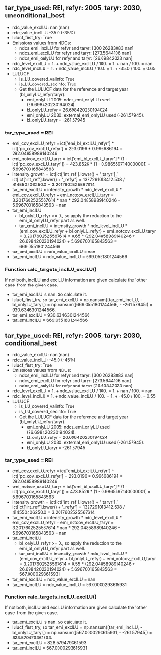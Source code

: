 

## tar_type_used: REI, refyr: 2005, taryr: 2030, unconditional_best
- ndc_value_exclLU: nan (nan)
- ndc_value_inclLU: -35.0 (-35%)
- lulucf_first_try: True
- Emissions values from NDCs:
  - ndcs_emi_inclLU for refyr and taryr: [300.26283083          nan]
  - ndcs_emi_exclLU for refyr and taryr: [273.5644106         nan]
  - ndcs_emi_onlyLU for refyr and taryr: [26.69842023         nan]
- ndc_level_exclLU = 1. + ndc_value_exclLU / 100. = 1. + nan / 100. = nan
- ndc_level_inclLU = 1. + ndc_value_inclLU / 100. = 1. + -35.0 / 100. = 0.65
- LULUCF
  - is_LU_covered_valinfo: True
  - is_LU_covered_secinfo: True
  - Get the LULUCF data for the reference and target year (bl_onlyLU_refyr/taryr).
    - emi_onlyLU 2005: ndcs_emi_onlyLU used (26.698420230194024).
    - bl_onlyLU_refyr = 26.698420230194024
    - emi_onlyLU 2030: external_emi_onlyLU used (-261.57945).
    - bl_onlyLU_taryr = -261.57945
### tar_type_used = REI
- emi_cov_exclLU_refyr = ict['emi_bl_exclLU_refyr'] * ict['pc_cov_exclLU_refyr'] = 293.0196 * 0.996686194 = 292.04858989140246
- emi_notcov_exclLU_taryr = ict['emi_bl_exclLU_taryr'] * (1 - ict['pc_cov_exclLU_taryr']) = 423.8526 * (1 - 0.9865597140000001) = 5.696700165843563
- intensity_growth = ict[ict['int_ref'].lower() + '\_taryr'] / ict[ict['int_ref'].lower() + '\_refyr'] = 1327291013412.508 / 414550406250.0 = 3.2017602525567614
- tar_emi_exclLU = intensity_growth * ndc_level_exclLU * emi_cov_exclLU_refyr + emi_notcov_exclLU_taryr = 3.2017602525567614 * nan * 292.04858989140246 + 5.696700165843563 = nan
- tar_emi_inclLU
  - bl_onlyLU_refyr >= 0., so apply the reduction to the emi_bl_onlyLU_refyr part as well.
  - tar_emi_inclLU = intensity_growth * ndc_level_inclLU * (emi_cov_exclLU_refyr + bl_onlyLU_refyr) + emi_notcov_exclLU_taryr = 3.2017602525567614 * 0.65 * (292.04858989140246 + 26.698420230194024) + 5.696700165843563 = 669.0551801244566
- tar_emi_exclLU = ndc_value_exclLU = nan
- tar_emi_inclLU = ndc_value_inclLU = 669.0551801244566
### Function calc_targets_inclLU_exclLU()
If not both, inclLU and exclLU information are given calculate the 'other case' from the given case.
- tar_emi_exclLU is nan. So calculate it.
- lulucf_first_try, so tar_emi_exclLU = np.nansum([tar_emi_inclLU, -bl_onlyLU_taryr]) = np.nansum([669.0551801244566, - -261.57945]) = 930.6346301244566.
- tar_emi_exclLU = 930.6346301244566
- tar_emi_inclLU = 669.0551801244566

## tar_type_used: REI, refyr: 2005, taryr: 2030, conditional_best
- ndc_value_exclLU: nan (nan)
- ndc_value_inclLU: -45.0 (-45%)
- lulucf_first_try: True
- Emissions values from NDCs:
  - ndcs_emi_inclLU for refyr and taryr: [300.26283083          nan]
  - ndcs_emi_exclLU for refyr and taryr: [273.5644106         nan]
  - ndcs_emi_onlyLU for refyr and taryr: [26.69842023         nan]
- ndc_level_exclLU = 1. + ndc_value_exclLU / 100. = 1. + nan / 100. = nan
- ndc_level_inclLU = 1. + ndc_value_inclLU / 100. = 1. + -45.0 / 100. = 0.55
- LULUCF
  - is_LU_covered_valinfo: True
  - is_LU_covered_secinfo: True
  - Get the LULUCF data for the reference and target year (bl_onlyLU_refyr/taryr).
    - emi_onlyLU 2005: ndcs_emi_onlyLU used (26.698420230194024).
    - bl_onlyLU_refyr = 26.698420230194024
    - emi_onlyLU 2030: external_emi_onlyLU used (-261.57945).
    - bl_onlyLU_taryr = -261.57945
### tar_type_used = REI
- emi_cov_exclLU_refyr = ict['emi_bl_exclLU_refyr'] * ict['pc_cov_exclLU_refyr'] = 293.0196 * 0.996686194 = 292.04858989140246
- emi_notcov_exclLU_taryr = ict['emi_bl_exclLU_taryr'] * (1 - ict['pc_cov_exclLU_taryr']) = 423.8526 * (1 - 0.9865597140000001) = 5.696700165843563
- intensity_growth = ict[ict['int_ref'].lower() + '\_taryr'] / ict[ict['int_ref'].lower() + '\_refyr'] = 1327291013412.508 / 414550406250.0 = 3.2017602525567614
- tar_emi_exclLU = intensity_growth * ndc_level_exclLU * emi_cov_exclLU_refyr + emi_notcov_exclLU_taryr = 3.2017602525567614 * nan * 292.04858989140246 + 5.696700165843563 = nan
- tar_emi_inclLU
  - bl_onlyLU_refyr >= 0., so apply the reduction to the emi_bl_onlyLU_refyr part as well.
  - tar_emi_inclLU = intensity_growth * ndc_level_inclLU * (emi_cov_exclLU_refyr + bl_onlyLU_refyr) + emi_notcov_exclLU_taryr = 3.2017602525567614 * 0.55 * (292.04858989140246 + 26.698420230194024) + 5.696700165843563 = 567.0000293615931
- tar_emi_exclLU = ndc_value_exclLU = nan
- tar_emi_inclLU = ndc_value_inclLU = 567.0000293615931
### Function calc_targets_inclLU_exclLU()
If not both, inclLU and exclLU information are given calculate the 'other case' from the given case.
- tar_emi_exclLU is nan. So calculate it.
- lulucf_first_try, so tar_emi_exclLU = np.nansum([tar_emi_inclLU, -bl_onlyLU_taryr]) = np.nansum([567.0000293615931, - -261.57945]) = 828.579479361593.
- tar_emi_exclLU = 828.579479361593
- tar_emi_inclLU = 567.0000293615931